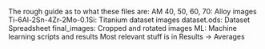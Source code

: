 The rough guide as to what these files are:
  AM 40, 50, 60, 70: Alloy images
  Ti-6Al-2Sn-4Zr-2Mo-0.1Si: Titanium dataset images
  dataset.ods: Dataset Spreadsheet
  final_images: Cropped and rotated images
  ML: Machine learning scripts and results
    Most relevant stuff is in Results -> Averages
